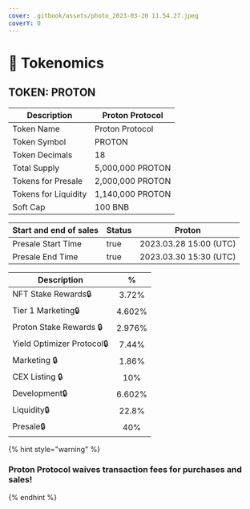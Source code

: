 ```yaml
---
cover: .gitbook/assets/photo_2023-03-20 11.54.27.jpeg
coverY: 0
---
```


# 🔹 Tokenomics

## TOKEN: PROTON

| Description          | Proton Protocol  |
| -------------------- | ---------------- |
| Token Name           | Proton Protocol  |
| Token Symbol         | PROTON           |
| Token Decimals       | 18               |
| Total Supply         | 5,000,000 PROTON |
| Tokens for Presale   | 2,000,000 PROTON |
| Tokens for Liquidity | 1,140,000 PROTON |
| Soft Cap             | 100 BNB          |



<table><thead><tr><th>Start and end of sales</th><th data-type="checkbox">Status</th><th>Proton</th></tr></thead><tbody><tr><td>Presale Start Time</td><td>true</td><td>2023.03.28 15:00 (UTC)</td></tr><tr><td>Presale End Time</td><td>true</td><td>2023.03.30 15:30 (UTC)</td></tr></tbody></table>



| Description                 |    %   |
| --------------------------- | :----: |
| NFT Stake Rewards🔒         |  3.72% |
| Tier 1 Marketing🔒          | 4.602% |
| Proton Stake Rewards 🔒     | 2.976% |
|  Yield Optimizer Protocol🔒 |  7.44% |
| Marketing 🔒                |  1.86% |
| CEX Listing 🔒              |   10%  |
| Development🔒               | 6.602% |
| Liquidity🔒                 |  22.8% |
| Presale🔒                   |   40%  |



{% hint style="warning" %}
### Proton Protocol waives transaction fees for purchases and sales!
{% endhint %}
